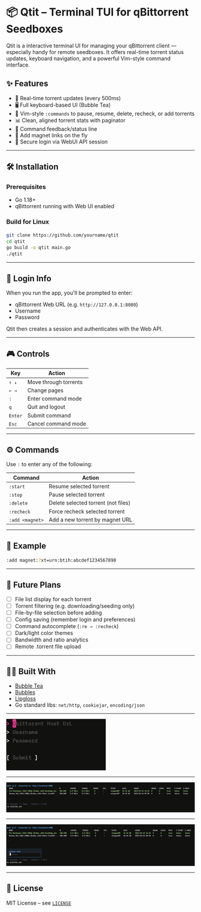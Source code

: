 
# 📦 Qtit – Terminal TUI for qBittorrent Seedboxes

Qtit is a interactive terminal UI for managing your qBittorrent client — especially handy for remote seedboxes. It offers real-time torrent status updates, keyboard navigation, and a powerful Vim-style command interface.



## ✨ Features

- 🚀 Real-time torrent updates (every 500ms)
- 🖥️ Full keyboard-based UI (Bubble Tea)
- 📜 Vim-style `:commands` to pause, resume, delete, recheck, or add torrents
- 📊 Clean, aligned torrent stats with paginator
- 🧠 Command feedback/status line
- 🧲 Add magnet links on the fly
- 🔐 Secure login via WebUI API session

---

## 🛠️ Installation

### Prerequisites

- Go 1.18+
- qBittorrent running with Web UI enabled

### Build for Linux

```bash
git clone https://github.com/yourname/qtit
cd qtit
go build -o qtit main.go
./qtit
```

---

## 🔐 Login Info

When you run the app, you'll be prompted to enter:

- qBittorrent Web URL (e.g. `http://127.0.0.1:8080`)
- Username
- Password

Qtit then creates a session and authenticates with the Web API.

---

## 🎮 Controls

| Key            | Action                         |
|----------------|--------------------------------|
| `↑ ↓`          | Move through torrents          |
| `← →`          | Change pages                   |
| `:`            | Enter command mode             |
| `q`            | Quit and logout                |
| `Enter`        | Submit command                 |
| `Esc`          | Cancel command mode            |

---

## ⚙️ Commands

Use `:` to enter any of the following:

| Command           | Action                           |
|-------------------|----------------------------------|
| `:start`          | Resume selected torrent          |
| `:stop`           | Pause selected torrent           |
| `:delete`         | Delete selected torrent (not files) |
| `:recheck`        | Force recheck selected torrent   |
| `:add <magnet>`   | Add a new torrent by magnet URL  |

---

## 🧪 Example

```bash
:add magnet:?xt=urn:btih:abcdef1234567890
```

---

## 🔭 Future Plans

- [ ] File list display for each torrent
- [ ] Torrent filtering (e.g. downloading/seeding only)
- [ ] File-by-file selection before adding
- [ ] Config saving (remember login and preferences)
- [ ] Command autocomplete (`:re → :recheck`)
- [ ] Dark/light color themes
- [ ] Bandwidth and ratio analytics
- [ ] Remote .torrent file upload

---

## 🧑‍💻 Built With

- [Bubble Tea](https://github.com/charmbracelet/bubbletea)
- [Bubbles](https://github.com/charmbracelet/bubbles)
- [Lipgloss](https://github.com/charmbracelet/lipgloss)
- Go standard libs: `net/http`, `cookiejar`, `encoding/json`

---

![Qtit Screenshot](./media/1.png)

---

![Qtit Screenshot](./media/2.png)

---

![Qtit Screenshot](./media/3.png)

---


## 📄 License

MIT License – see [`LICENSE`](./LICENSE)
